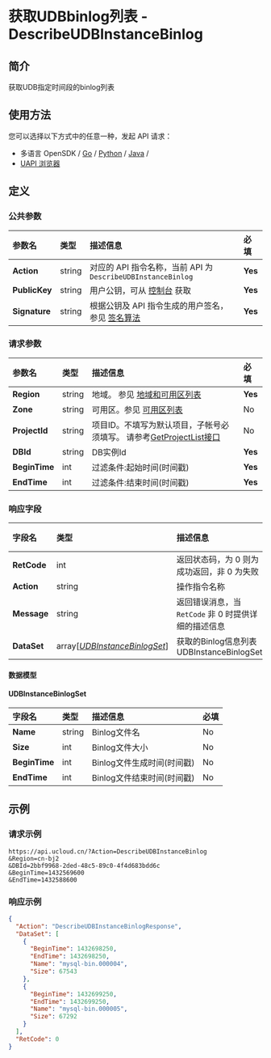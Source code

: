 # 获取UDBbinlog列表 - DescribeUDBInstanceBinlog

## 简介

获取UDB指定时间段的binlog列表






## 使用方法

您可以选择以下方式中的任意一种，发起 API 请求：
- 多语言 OpenSDK / [Go](https://github.com/ucloud/ucloud-sdk-go) / [Python](https://github.com/ucloud/ucloud-sdk-python3) / [Java](https://github.com/ucloud/ucloud-sdk-java) /
- [UAPI 浏览器](https://console.ucloud.cn/uapi/detail?id=DescribeUDBInstanceBinlog)


## 定义

### 公共参数

| 参数名 | 类型 | 描述信息 | 必填 |
|:---|:---|:---|:---|
| **Action**     | string  | 对应的 API 指令名称，当前 API 为 `DescribeUDBInstanceBinlog`                        | **Yes** |
| **PublicKey**  | string  | 用户公钥，可从 [控制台](https://console.ucloud.cn/uapi/apikey) 获取                                             | **Yes** |
| **Signature**  | string  | 根据公钥及 API 指令生成的用户签名，参见 [签名算法](api/summary/signature.md)  | **Yes** |

### 请求参数

| 参数名 | 类型 | 描述信息 | 必填 |
|:---|:---|:---|:---|
| **Region** | string | 地域。 参见 [地域和可用区列表](api/summary/regionlist) |**Yes**|
| **Zone** | string | 可用区。参见 [可用区列表](api/summary/regionlist) |No|
| **ProjectId** | string | 项目ID。不填写为默认项目，子帐号必须填写。 请参考[GetProjectList接口](api/summary/get_project_list) |No|
| **DBId** | string | DB实例Id |**Yes**|
| **BeginTime** | int | 过滤条件:起始时间(时间戳) |**Yes**|
| **EndTime** | int | 过滤条件:结束时间(时间戳) |**Yes**|

### 响应字段

| 字段名 | 类型 | 描述信息 | 必填 |
|:---|:---|:---|:---|
| **RetCode** | int | 返回状态码，为 0 则为成功返回，非 0 为失败 |**Yes**|
| **Action** | string | 操作指令名称 |**Yes**|
| **Message** | string | 返回错误消息，当 `RetCode` 非 0 时提供详细的描述信息 |No|
| **DataSet** | array[[*UDBInstanceBinlogSet*](#UDBInstanceBinlogSet)] | 获取的Binlog信息列表 UDBInstanceBinlogSet |No|

#### 数据模型


#### UDBInstanceBinlogSet

| 字段名 | 类型 | 描述信息 | 必填 |
|:---|:---|:---|:---|
| **Name** | string | Binlog文件名 |No|
| **Size** | int | Binlog文件大小 |No|
| **BeginTime** | int | Binlog文件生成时间(时间戳) |No|
| **EndTime** | int | Binlog文件结束时间(时间戳) |No|

## 示例

### 请求示例
    
```
https://api.ucloud.cn/?Action=DescribeUDBInstanceBinlog
&Region=cn-bj2
&DBId=2bbf9968-2ded-48c5-89c0-4f4d683bdd6c
&BeginTime=1432569600
&EndTime=1432588600
```

### 响应示例
    
```json
{
  "Action": "DescribeUDBInstanceBinlogResponse",
  "DataSet": [
    {
      "BeginTime": 1432698250,
      "EndTime": 1432698250,
      "Name": "mysql-bin.000004",
      "Size": 67543
    },
    {
      "BeginTime": 1432699250,
      "EndTime": 1432699250,
      "Name": "mysql-bin.000005",
      "Size": 67292
    }
  ],
  "RetCode": 0
}
```





